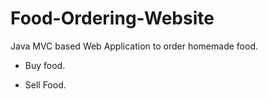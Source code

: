 # Food-Ordering-Website

Java MVC based Web Application to order homemade food.

* Buy food.

* Sell Food.
